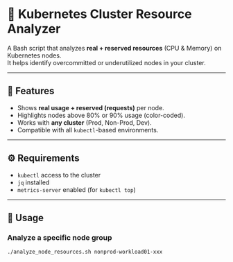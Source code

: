 # 🧩 Kubernetes Cluster Resource Analyzer

A Bash script that analyzes **real + reserved resources** (CPU & Memory) on Kubernetes nodes.  
It helps identify overcommitted or underutilized nodes in your cluster.

---

## 🚀 Features
- Shows **real usage + reserved (requests)** per node.
- Highlights nodes above 80% or 90% usage (color-coded).
- Works with **any cluster** (Prod, Non-Prod, Dev).
- Compatible with all `kubectl`-based environments.

---

## ⚙️ Requirements
- `kubectl` access to the cluster
- `jq` installed
- `metrics-server` enabled (for `kubectl top`)

---

## 🧾 Usage

### Analyze a specific node group
```bash
./analyze_node_resources.sh nonprod-workload01-xxx
